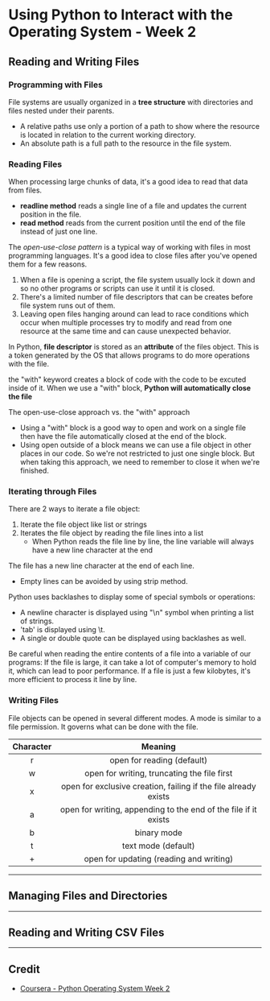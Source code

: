 # Using Python to Interact with the Operating System - Week 2

## Reading and Writing Files
### Programming with Files
File systems are usually organized in a __tree structure__ with directories and files nested under their parents.
* A relative paths use only a portion of a path to show where the resource is located in relation to the current working directory.
* An absolute path is a full path to the resource in the file system.

### Reading Files
When processing large chunks of data, it's a good idea to read that data from files.
* **readline method** reads a single line of a file and updates the current position in the file.
* **read method** reads from the current position until the end of the file instead of just one line.

The *open-use-close pattern* is a typical way of working with files in most programming languages. It's a good idea to close files after you've opened them for a few reasons.
1. When a file is opening a script, the file system usually lock it down and so no other programs or scripts can use it until it is closed.
2. There's a limited number of file descriptors that can be creates before file system runs out of them.
3. Leaving open files hanging around can lead to race conditions which occur when multiple processes try to modify and read from one resource at the same time and can cause unexpected behavior.

In Python, **file descriptor** is stored as an __attribute__ of the files object. This is a token generated by the OS that allows programs to do more operations with the file.

the "with" keyword creates a block of code with the code to be excuted inside of it. When we use a "with" block, __Python will automatically close the file__

The open-use-close approach vs. the "with" approach
* Using a "with" block is a good way to open and work on a single file then have the file automatically closed at the end of the block.
* Using open outside of a block means we can use a file object in other places in our code. So we're not restricted to just one single block. But when taking this approach, we need to remember to close it when we're finished.

### Iterating through Files
There are 2 ways to iterate a file object:
1. Iterate the file object like list or strings
2. Iterates the file object by reading the file lines into a list
    * When Python reads the file line by line, the line variable will always have a new line character at the end

The file has a new line character at the end of each line.
* Empty lines can be avoided by using strip method.

Python uses backlashes to display some of special symbols or operations:
* A newline character is displayed using "\n" symbol when printing a list of strings.
* 'tab' is displayed using \t.
* A single or double quote can be displayed using backlashes as well.

Be careful when reading the entire contents of a file into a variable of our programs:
If the file is large, it can take a lot of computer's memory to hold it, which can lead to poor performance. If a file is just a few kilobytes, it's more efficient to process it line by line.

### Writing Files
File objects can be opened in several different modes. A mode is similar to a file permission. It governs what can be done with the file.

| Character | Meaning |
|:-:|:-:|
| r | open for reading (default) |
| w | open for writing, truncating the file first |
| x | open for exclusive creation, failing if the file already exists |
| a | open for writing, appending to the end of the file if it exists |
| b | binary mode |
| t | text mode (default) |
| + | open for updating (reading and writing) |

---

## Managing Files and Directories

---

## Reading and Writing CSV Files


---

## Credit
* [Coursera - Python Operating System Week 2](https://www.coursera.org/learn/python-operating-system/home/week/2)
